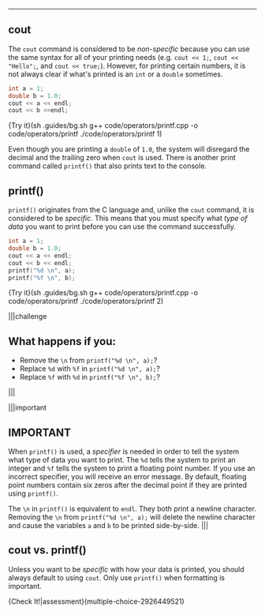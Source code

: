 ---

## cout
The `cout` command is considered to be *non-specific* because you can use the same syntax for all of your printing needs (e.g. `cout << 1;`, `cout << "Hello";`, and `cout << true;`). However, for printing certain numbers, it is not always clear if what's printed is an `int` or a `double` sometimes.

```c++
int a = 1;
double b = 1.0;
cout << a << endl;
cout << b <<endl;
```

{Try it}(sh .guides/bg.sh g++ code/operators/printf.cpp -o code/operators/printf ./code/operators/printf 1)

Even though you are printing a `double` of `1.0`, the system will disregard the decimal and the trailing zero when `cout` is used. There is another print command called `printf()` that also prints text to the console.

## printf()
`printf()` originates from the C language and, unlike the `cout` command, it is considered to be *specific*. This means that you must specify what *type of data* you want to print before you can use the command successfully. 

```c++
int a = 1;
double b = 1.0;
cout << a << endl;
cout << b << endl;
printf("%d \n", a);
printf("%f \n", b);
```

{Try it}(sh .guides/bg.sh g++ code/operators/printf.cpp -o code/operators/printf ./code/operators/printf 2)

|||challenge
## What happens if you:
* Remove the `\n` from `printf("%d \n", a);`?
* Replace `%d` with `%f` in `printf("%d \n", a);`?
* Replace `%f` with `%d` in `printf("%f \n", b);`?

|||

|||important
## IMPORTANT
When `printf()` is used, a *specifier* is needed in order to tell the system what type of data you want to print. The `%d` tells the system to print an integer and `%f` tells the system to print a floating point number. If you use an incorrect specifier, you will receive an error message. By default, floating point numbers contain six zeros after the decimal point if they are printed using `printf()`.

The `\n` in `printf()` is equivalent to `endl`. They both print a newline character. Removing the `\n` from `printf("%d \n", a);` will delete the newline character and cause the variables `a` and `b` to be printed side-by-side.
|||

## cout vs. printf()
Unless you want to be *specific* with how your data is printed, you should always default to using `cout`. Only use `printf()` when formatting is important.

{Check It!|assessment}(multiple-choice-2926449521)
